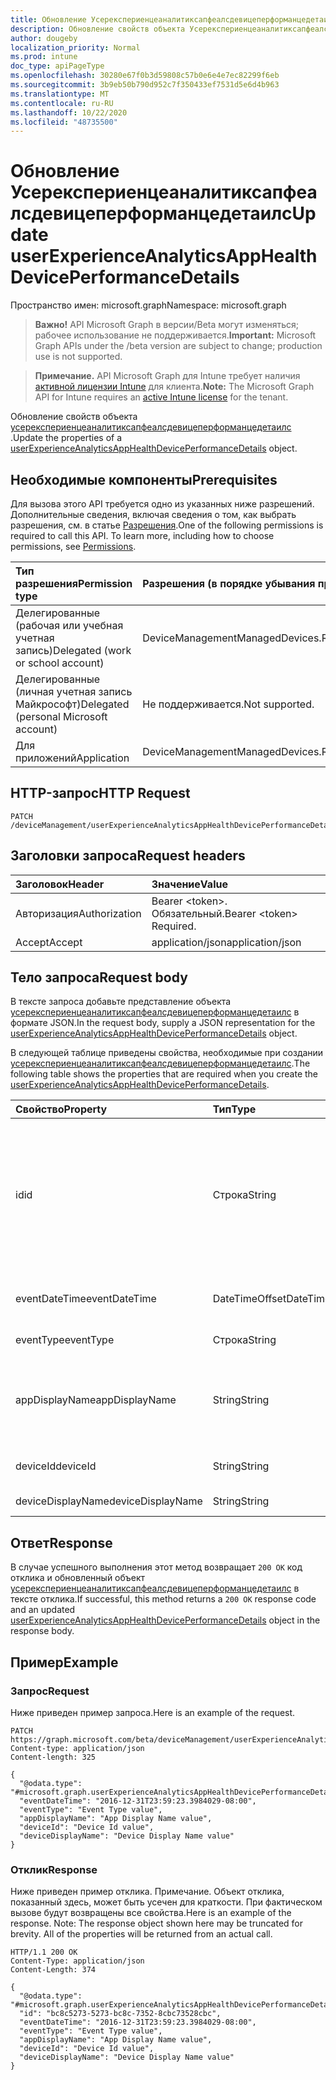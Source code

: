 ```yaml
---
title: Обновление Усерекспериенцеаналитиксапфеалсдевицеперформанцедетаилс
description: Обновление свойств объекта Усерекспериенцеаналитиксапфеалсдевицеперформанцедетаилс.
author: dougeby
localization_priority: Normal
ms.prod: intune
doc_type: apiPageType
ms.openlocfilehash: 30280e67f0b3d59808c57b0e6e4e7ec82299f6eb
ms.sourcegitcommit: 3b9eb50b790d952c7f350433ef7531d5e6d4b963
ms.translationtype: MT
ms.contentlocale: ru-RU
ms.lasthandoff: 10/22/2020
ms.locfileid: "48735500"
---
```

# <a name="update-userexperienceanalyticsapphealthdeviceperformancedetails"></a><span data-ttu-id="8b3bf-103">Обновление Усерекспериенцеаналитиксапфеалсдевицеперформанцедетаилс</span><span class="sxs-lookup"><span data-stu-id="8b3bf-103">Update userExperienceAnalyticsAppHealthDevicePerformanceDetails</span></span>

<span data-ttu-id="8b3bf-104">Пространство имен: microsoft.graph</span><span class="sxs-lookup"><span data-stu-id="8b3bf-104">Namespace: microsoft.graph</span></span>

> <span data-ttu-id="8b3bf-105">**Важно!** API Microsoft Graph в версии/Beta могут изменяться; рабочее использование не поддерживается.</span><span class="sxs-lookup"><span data-stu-id="8b3bf-105">**Important:** Microsoft Graph APIs under the /beta version are subject to change; production use is not supported.</span></span>

> <span data-ttu-id="8b3bf-106">**Примечание.** API Microsoft Graph для Intune требует наличия [активной лицензии Intune](https://go.microsoft.com/fwlink/?linkid=839381) для клиента.</span><span class="sxs-lookup"><span data-stu-id="8b3bf-106">**Note:** The Microsoft Graph API for Intune requires an [active Intune license](https://go.microsoft.com/fwlink/?linkid=839381) for the tenant.</span></span>

<span data-ttu-id="8b3bf-107">Обновление свойств объекта [усерекспериенцеаналитиксапфеалсдевицеперформанцедетаилс](../resources/intune-devices-userexperienceanalyticsapphealthdeviceperformancedetails.md) .</span><span class="sxs-lookup"><span data-stu-id="8b3bf-107">Update the properties of a [userExperienceAnalyticsAppHealthDevicePerformanceDetails](../resources/intune-devices-userexperienceanalyticsapphealthdeviceperformancedetails.md) object.</span></span>

## <a name="prerequisites"></a><span data-ttu-id="8b3bf-108">Необходимые компоненты</span><span class="sxs-lookup"><span data-stu-id="8b3bf-108">Prerequisites</span></span>
<span data-ttu-id="8b3bf-p101">Для вызова этого API требуется одно из указанных ниже разрешений. Дополнительные сведения, включая сведения о том, как выбрать разрешения, см. в статье [Разрешения](/graph/permissions-reference).</span><span class="sxs-lookup"><span data-stu-id="8b3bf-p101">One of the following permissions is required to call this API. To learn more, including how to choose permissions, see [Permissions](/graph/permissions-reference).</span></span>

|<span data-ttu-id="8b3bf-111">Тип разрешения</span><span class="sxs-lookup"><span data-stu-id="8b3bf-111">Permission type</span></span>|<span data-ttu-id="8b3bf-112">Разрешения (в порядке убывания привилегий)</span><span class="sxs-lookup"><span data-stu-id="8b3bf-112">Permissions (from most to least privileged)</span></span>|
|:---|:---|
|<span data-ttu-id="8b3bf-113">Делегированные (рабочая или учебная учетная запись)</span><span class="sxs-lookup"><span data-stu-id="8b3bf-113">Delegated (work or school account)</span></span>|<span data-ttu-id="8b3bf-114">DeviceManagementManagedDevices.ReadWrite.All</span><span class="sxs-lookup"><span data-stu-id="8b3bf-114">DeviceManagementManagedDevices.ReadWrite.All</span></span>|
|<span data-ttu-id="8b3bf-115">Делегированные (личная учетная запись Майкрософт)</span><span class="sxs-lookup"><span data-stu-id="8b3bf-115">Delegated (personal Microsoft account)</span></span>|<span data-ttu-id="8b3bf-116">Не поддерживается.</span><span class="sxs-lookup"><span data-stu-id="8b3bf-116">Not supported.</span></span>|
|<span data-ttu-id="8b3bf-117">Для приложений</span><span class="sxs-lookup"><span data-stu-id="8b3bf-117">Application</span></span>|<span data-ttu-id="8b3bf-118">DeviceManagementManagedDevices.ReadWrite.All</span><span class="sxs-lookup"><span data-stu-id="8b3bf-118">DeviceManagementManagedDevices.ReadWrite.All</span></span>|

## <a name="http-request"></a><span data-ttu-id="8b3bf-119">HTTP-запрос</span><span class="sxs-lookup"><span data-stu-id="8b3bf-119">HTTP Request</span></span>
<!-- {
  "blockType": "ignored"
}
-->
``` http
PATCH /deviceManagement/userExperienceAnalyticsAppHealthDevicePerformanceDetails/{userExperienceAnalyticsAppHealthDevicePerformanceDetailsId}
```

## <a name="request-headers"></a><span data-ttu-id="8b3bf-120">Заголовки запроса</span><span class="sxs-lookup"><span data-stu-id="8b3bf-120">Request headers</span></span>
|<span data-ttu-id="8b3bf-121">Заголовок</span><span class="sxs-lookup"><span data-stu-id="8b3bf-121">Header</span></span>|<span data-ttu-id="8b3bf-122">Значение</span><span class="sxs-lookup"><span data-stu-id="8b3bf-122">Value</span></span>|
|:---|:---|
|<span data-ttu-id="8b3bf-123">Авторизация</span><span class="sxs-lookup"><span data-stu-id="8b3bf-123">Authorization</span></span>|<span data-ttu-id="8b3bf-124">Bearer &lt;token&gt;. Обязательный.</span><span class="sxs-lookup"><span data-stu-id="8b3bf-124">Bearer &lt;token&gt; Required.</span></span>|
|<span data-ttu-id="8b3bf-125">Accept</span><span class="sxs-lookup"><span data-stu-id="8b3bf-125">Accept</span></span>|<span data-ttu-id="8b3bf-126">application/json</span><span class="sxs-lookup"><span data-stu-id="8b3bf-126">application/json</span></span>|

## <a name="request-body"></a><span data-ttu-id="8b3bf-127">Тело запроса</span><span class="sxs-lookup"><span data-stu-id="8b3bf-127">Request body</span></span>
<span data-ttu-id="8b3bf-128">В тексте запроса добавьте представление объекта [усерекспериенцеаналитиксапфеалсдевицеперформанцедетаилс](../resources/intune-devices-userexperienceanalyticsapphealthdeviceperformancedetails.md) в формате JSON.</span><span class="sxs-lookup"><span data-stu-id="8b3bf-128">In the request body, supply a JSON representation for the [userExperienceAnalyticsAppHealthDevicePerformanceDetails](../resources/intune-devices-userexperienceanalyticsapphealthdeviceperformancedetails.md) object.</span></span>

<span data-ttu-id="8b3bf-129">В следующей таблице приведены свойства, необходимые при создании [усерекспериенцеаналитиксапфеалсдевицеперформанцедетаилс](../resources/intune-devices-userexperienceanalyticsapphealthdeviceperformancedetails.md).</span><span class="sxs-lookup"><span data-stu-id="8b3bf-129">The following table shows the properties that are required when you create the [userExperienceAnalyticsAppHealthDevicePerformanceDetails](../resources/intune-devices-userexperienceanalyticsapphealthdeviceperformancedetails.md).</span></span>

|<span data-ttu-id="8b3bf-130">Свойство</span><span class="sxs-lookup"><span data-stu-id="8b3bf-130">Property</span></span>|<span data-ttu-id="8b3bf-131">Тип</span><span class="sxs-lookup"><span data-stu-id="8b3bf-131">Type</span></span>|<span data-ttu-id="8b3bf-132">Описание</span><span class="sxs-lookup"><span data-stu-id="8b3bf-132">Description</span></span>|
|:---|:---|:---|
|<span data-ttu-id="8b3bf-133">id</span><span class="sxs-lookup"><span data-stu-id="8b3bf-133">id</span></span>|<span data-ttu-id="8b3bf-134">Строка</span><span class="sxs-lookup"><span data-stu-id="8b3bf-134">String</span></span>|<span data-ttu-id="8b3bf-135">Уникальный идентификатор объекта производительности устройства аналитики взаимодействия с пользователем.</span><span class="sxs-lookup"><span data-stu-id="8b3bf-135">The unique identifier of the user experience analytics device performance object.</span></span>|
|<span data-ttu-id="8b3bf-136">eventDateTime</span><span class="sxs-lookup"><span data-stu-id="8b3bf-136">eventDateTime</span></span>|<span data-ttu-id="8b3bf-137">DateTimeOffset</span><span class="sxs-lookup"><span data-stu-id="8b3bf-137">DateTimeOffset</span></span>|<span data-ttu-id="8b3bf-138">Время возникновения события.</span><span class="sxs-lookup"><span data-stu-id="8b3bf-138">The time the event occurred.</span></span>|
|<span data-ttu-id="8b3bf-139">eventType</span><span class="sxs-lookup"><span data-stu-id="8b3bf-139">eventType</span></span>|<span data-ttu-id="8b3bf-140">Строка</span><span class="sxs-lookup"><span data-stu-id="8b3bf-140">String</span></span>|<span data-ttu-id="8b3bf-141">Тип события.</span><span class="sxs-lookup"><span data-stu-id="8b3bf-141">The type of the event.</span></span>|
|<span data-ttu-id="8b3bf-142">appDisplayName</span><span class="sxs-lookup"><span data-stu-id="8b3bf-142">appDisplayName</span></span>|<span data-ttu-id="8b3bf-143">String</span><span class="sxs-lookup"><span data-stu-id="8b3bf-143">String</span></span>|<span data-ttu-id="8b3bf-144">Понятное имя приложения, для которого произошло событие.</span><span class="sxs-lookup"><span data-stu-id="8b3bf-144">The friendly name of the application for which the event occurred.</span></span>|
|<span data-ttu-id="8b3bf-145">deviceId</span><span class="sxs-lookup"><span data-stu-id="8b3bf-145">deviceId</span></span>|<span data-ttu-id="8b3bf-146">String</span><span class="sxs-lookup"><span data-stu-id="8b3bf-146">String</span></span>|<span data-ttu-id="8b3bf-147">Идентификатор устройства.</span><span class="sxs-lookup"><span data-stu-id="8b3bf-147">The id of the device.</span></span>|
|<span data-ttu-id="8b3bf-148">deviceDisplayName</span><span class="sxs-lookup"><span data-stu-id="8b3bf-148">deviceDisplayName</span></span>|<span data-ttu-id="8b3bf-149">String</span><span class="sxs-lookup"><span data-stu-id="8b3bf-149">String</span></span>|<span data-ttu-id="8b3bf-150">Имя устройства.</span><span class="sxs-lookup"><span data-stu-id="8b3bf-150">The name of the device.</span></span>|



## <a name="response"></a><span data-ttu-id="8b3bf-151">Ответ</span><span class="sxs-lookup"><span data-stu-id="8b3bf-151">Response</span></span>
<span data-ttu-id="8b3bf-152">В случае успешного выполнения этот метод возвращает `200 OK` код отклика и обновленный объект [усерекспериенцеаналитиксапфеалсдевицеперформанцедетаилс](../resources/intune-devices-userexperienceanalyticsapphealthdeviceperformancedetails.md) в тексте отклика.</span><span class="sxs-lookup"><span data-stu-id="8b3bf-152">If successful, this method returns a `200 OK` response code and an updated [userExperienceAnalyticsAppHealthDevicePerformanceDetails](../resources/intune-devices-userexperienceanalyticsapphealthdeviceperformancedetails.md) object in the response body.</span></span>

## <a name="example"></a><span data-ttu-id="8b3bf-153">Пример</span><span class="sxs-lookup"><span data-stu-id="8b3bf-153">Example</span></span>

### <a name="request"></a><span data-ttu-id="8b3bf-154">Запрос</span><span class="sxs-lookup"><span data-stu-id="8b3bf-154">Request</span></span>
<span data-ttu-id="8b3bf-155">Ниже приведен пример запроса.</span><span class="sxs-lookup"><span data-stu-id="8b3bf-155">Here is an example of the request.</span></span>
``` http
PATCH https://graph.microsoft.com/beta/deviceManagement/userExperienceAnalyticsAppHealthDevicePerformanceDetails/{userExperienceAnalyticsAppHealthDevicePerformanceDetailsId}
Content-type: application/json
Content-length: 325

{
  "@odata.type": "#microsoft.graph.userExperienceAnalyticsAppHealthDevicePerformanceDetails",
  "eventDateTime": "2016-12-31T23:59:23.3984029-08:00",
  "eventType": "Event Type value",
  "appDisplayName": "App Display Name value",
  "deviceId": "Device Id value",
  "deviceDisplayName": "Device Display Name value"
}
```

### <a name="response"></a><span data-ttu-id="8b3bf-156">Отклик</span><span class="sxs-lookup"><span data-stu-id="8b3bf-156">Response</span></span>
<span data-ttu-id="8b3bf-p102">Ниже приведен пример отклика. Примечание. Объект отклика, показанный здесь, может быть усечен для краткости. При фактическом вызове будут возвращены все свойства.</span><span class="sxs-lookup"><span data-stu-id="8b3bf-p102">Here is an example of the response. Note: The response object shown here may be truncated for brevity. All of the properties will be returned from an actual call.</span></span>
``` http
HTTP/1.1 200 OK
Content-Type: application/json
Content-Length: 374

{
  "@odata.type": "#microsoft.graph.userExperienceAnalyticsAppHealthDevicePerformanceDetails",
  "id": "bc8c5273-5273-bc8c-7352-8cbc73528cbc",
  "eventDateTime": "2016-12-31T23:59:23.3984029-08:00",
  "eventType": "Event Type value",
  "appDisplayName": "App Display Name value",
  "deviceId": "Device Id value",
  "deviceDisplayName": "Device Display Name value"
}
```





